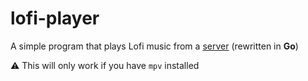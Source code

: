 # lofi-player
A simple program that plays Lofi music from a [server](https://github.com/ErrorNoInternet/lofi-server) (rewritten in **Go**)

⚠️ This will only work if you have `mpv` installed
